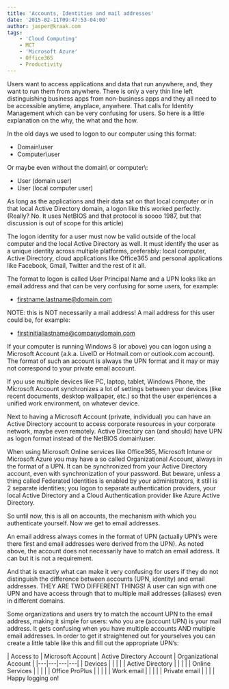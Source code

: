 ```yaml
---
title: 'Accounts, Identities and mail addresses'
date: '2015-02-11T09:47:53-04:00'
author: jasper@kraak.com
tags:
    - 'Cloud Computing'
    - MCT
    - 'Microsoft Azure'
    - Office365
    - Productivity
---
```


Users want to access applications and data that run anywhere, and, they want to run them from anywhere. There is only a very thin line left distinguishing business apps from non-business apps and they all need to be accessible anytime, anyplace, anywhere. That calls for Identity Management which can be very confusing for users. So here is a little explanation on the why, the what and the how.

In the old days we used to logon to our computer using this format:

- Domain\\user
- Computer\\user

Or maybe even without the domain\\ or computer\\:

- User (domain user)
- User (local computer user)

As long as the applications and their data sat on that local computer or in that local Active Directory domain, a logon like this worked perfectly. (Really? No. It uses NetBIOS and that protocol is soooo 1987, but that discussion is out of scope for this article)

The logon identity for a user must now be valid outside of the local computer and the local Active Directory as well. It must identify the user as a unique identity across multiple platforms, preferably: local computer, Active Directory, cloud applications like Office365 and personal applications like Facebook, Gmail, Twitter and the rest of it all.

The format to logon is called User Principal Name and a UPN looks like an email address and that can be very confusing for some users, for example:

- <firstname.lastname@domain.com>

NOTE: this is NOT necessarily a mail address! A mail address for this user could be, for example:

- <firstinitiallastname@companydomain.com>

If your computer is running Windows 8 (or above) you can logon using a Microsoft Account (a.k.a. LiveID or Hotmail.com or outlook.com account). The format of such an account is always the UPN format and it may or may not correspond to your private email account.

If you use multiple devices like PC, laptop, tablet, Windows Phone, the Microsoft Account synchronizes a lot of settings between your devices (like recent documents, desktop wallpaper, etc.) so that the user experiences a unified work environment, on whatever device.

Next to having a Microsoft Account (private, individual) you can have an Active Directory account to access corporate resources in your corporate network, maybe even remotely. Active Directory can (and should) have UPN as logon format instead of the NetBIOS domain\\user.

When using Microsoft Online services like Office365, Microsoft Intune or Microsoft Azure you may have a so called Organizational Account, always in the format of a UPN. It can be synchronized from your Active Directory account, even with synchronization of your password. But beware, unless a thing called Federated Identities is enabled by your administrators, it still is 2 separate identities; you logon to separate authentication providers, your local Active Directory and a Cloud Authentication provider like Azure Active Directory.

So until now, this is all on accounts, the mechanism with which you authenticate yourself. Now we get to email addresses.

An email address always comes in the format of UPN (actually UPN’s were there first and email addresses were derived from the UPN). As noted above, the account does not necessarily have to match an email address. It can but it is not a requirement.

And that is exactly what can make it very confusing for users if they do not distinguish the difference between accounts (UPN, identity) and email addresses. THEY ARE TWO DIFFERENT THINGS! A user can sign with one UPN and have access through that to multiple mail addresses (aliases) even in different domains.

Some organizations and users try to match the account UPN to the email address, making it simple for users: who you are (account UPN) is your mail address. It gets confusing when you have multiple accounts AND multiple email addresses. In order to get it straightened out for yourselves you can create a little table like this and fill out the appropriate UPN’s:

<div>| Access to | Microsoft Account | Active Directory Account | Organizational Account |
|---|---|---|---|
| Devices |  |  |  |
| Active Directory |  |  |  |
| Online Services |  |  |  |
| Office ProPlus |  |  |  |
| Work email |  |  |  |
| Private email |  |  |  |

</div>Happy logging on!

